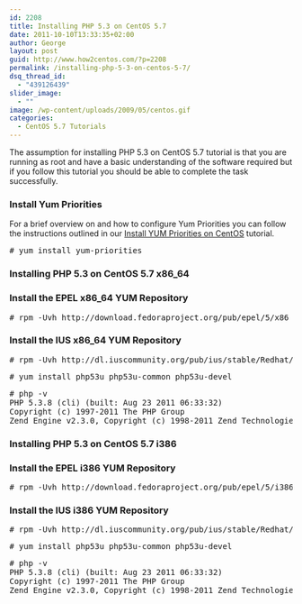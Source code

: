 ```yaml
---
id: 2208
title: Installing PHP 5.3 on CentOS 5.7
date: 2011-10-10T13:33:35+02:00
author: George
layout: post
guid: http://www.how2centos.com/?p=2208
permalink: /installing-php-5-3-on-centos-5-7/
dsq_thread_id:
  - "439126439"
slider_image:
  - ""
image: /wp-content/uploads/2009/05/centos.gif
categories:
  - CentOS 5.7 Tutorials
---
```

The assumption for installing PHP 5.3 on CentOS 5.7 tutorial is that you are running as root and have a basic understanding of the software required but if you follow this tutorial you should be able to complete the task successfully.

### Install Yum Priorities

For a brief overview on and how to configure Yum Priorities you can follow the instructions outlined in our <a href="http://www.how2centos.com/install-yum-priorities-centos/" target="_blank">Install YUM Priorities on CentOS</a> tutorial.

<pre class="toolbar:2 nums:false nums-toggle:false theme:github font:droid-sans-mono whitespace-before:1 whitespace-after:1 lang:default decode:true " ># yum install yum-priorities</pre>

### Installing PHP 5.3 on CentOS 5.7 x86_64

### Install the EPEL x86_64 YUM Repository

<pre class="toolbar:2 nums:false nums-toggle:false theme:github font:droid-sans-mono whitespace-before:1 whitespace-after:1 lang:default decode:true " ># rpm -Uvh http://download.fedoraproject.org/pub/epel/5/x86_64/epel-release-5-4.noarch.rpm</pre>

### Install the IUS x86_64 YUM Repository

<pre class="toolbar:2 nums:false nums-toggle:false theme:github font:droid-sans-mono whitespace-before:1 whitespace-after:1 lang:default decode:true " ># rpm -Uvh http://dl.iuscommunity.org/pub/ius/stable/Redhat/5/x86_64/ius-release-1.0-10.ius.el5.noarch.rpm</pre>

<pre class="toolbar:2 nums:false nums-toggle:false theme:github font:droid-sans-mono whitespace-before:1 whitespace-after:1 lang:default decode:true"># yum install php53u php53u-common php53u-devel
</pre>

<pre class="toolbar:2 nums:false nums-toggle:false theme:github font:droid-sans-mono whitespace-before:1 whitespace-after:1 lang:default decode:true"># php -v
PHP 5.3.8 (cli) (built: Aug 23 2011 06:33:32)
Copyright (c) 1997-2011 The PHP Group
Zend Engine v2.3.0, Copyright (c) 1998-2011 Zend Technologies
</pre>

### Installing PHP 5.3 on CentOS 5.7 i386

### Install the EPEL i386 YUM Repository

<pre class="toolbar:2 nums:false nums-toggle:false theme:github font:droid-sans-mono whitespace-before:1 whitespace-after:1 lang:default decode:true " ># rpm -Uvh http://download.fedoraproject.org/pub/epel/5/i386/epel-release-5-4.noarch.rpm</pre>

### Install the IUS i386 YUM Repository

<pre class="toolbar:2 nums:false nums-toggle:false theme:github font:droid-sans-mono whitespace-before:1 whitespace-after:1 lang:default decode:true " ># rpm -Uvh http://dl.iuscommunity.org/pub/ius/stable/Redhat/5/i386/ius-release-1.0-10.ius.el5.noarch.rpm</pre>

<pre class="toolbar:2 nums:false nums-toggle:false theme:github font:droid-sans-mono whitespace-before:1 whitespace-after:1 lang:default decode:true"># yum install php53u php53u-common php53u-devel
</pre>

<pre class="toolbar:2 nums:false nums-toggle:false theme:github font:droid-sans-mono whitespace-before:1 whitespace-after:1 lang:default decode:true"># php -v
PHP 5.3.8 (cli) (built: Aug 23 2011 06:33:32)
Copyright (c) 1997-2011 The PHP Group
Zend Engine v2.3.0, Copyright (c) 1998-2011 Zend Technologies
</pre>